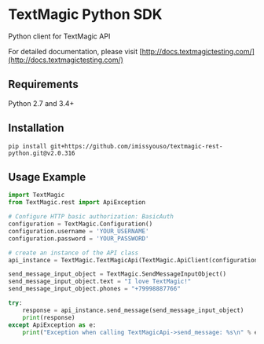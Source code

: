 # TextMagic Python SDK

Python client for TextMagic API

For detailed documentation, please visit [http://docs.textmagictesting.com/](http://docs.textmagictesting.com/)

## Requirements
Python 2.7 and 3.4+

## Installation

```shell
pip install git+https://github.com/imissyouso/textmagic-rest-python.git@v2.0.316
```

## Usage Example

```python
import TextMagic
from TextMagic.rest import ApiException

# Configure HTTP basic authorization: BasicAuth
configuration = TextMagic.Configuration()
configuration.username = 'YOUR_USERNAME'
configuration.password = 'YOUR_PASSWORD'

# create an instance of the API class
api_instance = TextMagic.TextMagicApi(TextMagic.ApiClient(configuration))

send_message_input_object = TextMagic.SendMessageInputObject()
send_message_input_object.text = "I love TextMagic!"
send_message_input_object.phones = "+79998887766"

try:
    response = api_instance.send_message(send_message_input_object)
    print(response)
except ApiException as e:
    print("Exception when calling TextMagicApi->send_message: %s\n" % e)
```